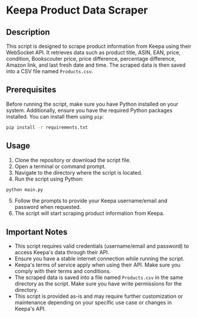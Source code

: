 # Keepa Product Data Scraper

## Description
This script is designed to scrape product information from Keepa using their WebSocket API. It retrieves data such as product title, ASIN, EAN, price, condition, Bookscouter price, price difference, percentage difference, Amazon link, and last fresh date and time. The scraped data is then saved into a CSV file named `Products.csv`.

## Prerequisites
Before running the script, make sure you have Python installed on your system. Additionally, ensure you have the required Python packages installed. You can install them using `pip`:

```bash
pip install -r requirements.txt
```

## Usage
1. Clone the repository or download the script file.
2. Open a terminal or command prompt.
3. Navigate to the directory where the script is located.
4. Run the script using Python:

```bash
python main.py
```

5. Follow the prompts to provide your Keepa username/email and password when requested.
6. The script will start scraping product information from Keepa.

## Important Notes
- This script requires valid credentials (username/email and password) to access Keepa's data through their API.
- Ensure you have a stable internet connection while running the script.
- Keepa's terms of service apply when using their API. Make sure you comply with their terms and conditions.
- The scraped data is saved into a file named `Products.csv` in the same directory as the script. Make sure you have write permissions for the directory.
- This script is provided as-is and may require further customization or maintenance depending on your specific use case or changes in Keepa's API.